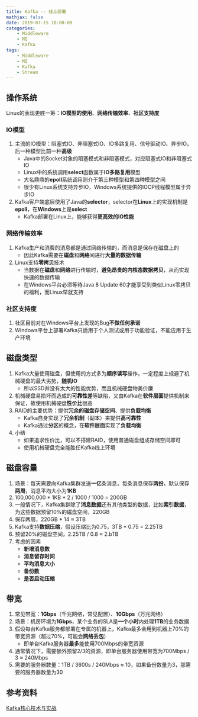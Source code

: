 ```yaml
---
title: Kafka -- 线上部署
mathjax: false
date: 2019-07-15 18:00:09
categories:
    - Middleware
    - MQ
    - Kafka
tags:
    - Middleware
    - MQ
    - Kafka
    - Stream
---
```


## 操作系统
Linux的表现更胜一筹：**IO模型的使用**、**网络传输效率**、**社区支持度**

### IO模型
1. 主流的IO模型：阻塞式IO、非阻塞式IO、IO多路复用、信号驱动IO、异步IO，后一种模型比前一种**高级**
    - Java中的Socket对象的阻塞模式和非阻塞模式，对应阻塞式IO和非阻塞式IO
    - Linux中的系统调用**select**函数属于**IO多路复用**模型
    - 大名鼎鼎的**epoll**系统调用则介于第三种模型和第四种模型之间
    - 很少有Linux系统支持异步IO，Windows系统提供的IOCP线程模型属于异步IO
2. Kafka客户端底层使用了Java的**selector**，selector在**Linux**上的实现机制是**epoll**，在**Windows**上是**select**
    - Kafka部署在Linux上，能够获得**更高效的IO性能**

<!-- more -->

### 网络传输效率
1. Kafka生产和消费的消息都是通过网络传输的，而消息是保存在磁盘上的
    - 因此Kafka需要在**磁盘**和**网络**间进行**大量的数据传输**
2. Linux支持**零拷贝**技术
    - 当数据在**磁盘**和**网络**进行传输时，**避免昂贵的内核态数据拷贝**，从而实现快速的数据传输
    - 在Windows平台必须等待Java 8 Update 60才能享受到类似Linux零拷贝的福利，而Linux早就支持

### 社区支持度
1. 社区目前对在Windows平台上发现的Bug**不做任何承诺**
2. WIndows平台上部署Kafka只适用于个人测试或用于功能验证，不能应用于生产环境

## 磁盘类型
1. Kafka大量使用磁盘，但使用的方式多为**顺序读写**操作，一定程度上规避了机械硬盘的最大劣势，**随机IO**
    - 所以SSD并没有太大的性能优势，而且机械硬盘物美价廉
2. 机械硬盘易损坏而造成的**可靠性差**等缺陷，又由Kafka在**软件层面**提供机制来保证，故使用机械硬盘**性价比**很高
3. RAID的主要优势：提供**冗余的磁盘存储空间**、提供**负载均衡**
    - Kafka自身实现了**冗余机制**（副本）来提供**高可靠性**
    - Kafka通过**分区**的概念，在**软件层面**实现了**负载均衡**
4. 小结
    - 如果追求性价比，可以不搭建RAID，使用普通磁盘组成存储空间即可
    - 使用机械硬盘完全能胜任Kafka线上环境

## 磁盘容量
1. 场景：每天需要向Kafka集群发送**一亿**条消息，每条消息保存**两份**，默认保存**两周**，消息平均大小为**1KB**
2. 100,000,000 * 1KB * 2 / 1000 / 1000 = 200GB
3. 一般情况下，Kafka集群除了**消息数据**还有其他类型的数据，比如**索引数据**，为这些数据预留10%的磁盘空间，220GB
4. 保存两周，220GB * 14 ≈ 3TB
5. Kafka支持**数据压缩**，假设压缩比为0.75，3TB * 0.75 = 2.25TB
6. 预留20%的磁盘空间，2.25TB / 0.8 ≈ 2.bTB
7. 考虑的因素
    - **新增消息数**
    - **消息留存时间**
    - **平均消息大小**
    - **备份数**
    - **是否启动压缩**

## 带宽
1. 常见带宽：**1Gbps**（千兆网络，常见配置）、**10Gbps**（万兆网络）
2. 场景：机房环境为**1Gbps**，某个业务的SLA是**一个小时**内处理**1TB**的业务数据
3. 假设每台Kafka服务都部署在专属的机器上，Kafka最多会用到机器上70%的带宽资源（超过70%，可能会**网络丢包**）
    - 即单台Kafka服务器**最多**能使用700Mbps的带宽资源
4. 通常情况下，需要额外预留2/3的资源，即单台服务器使用带宽为700Mbps / 3 ≈ 240Mbps
5. 需要的服务器数量：1TB / 3600s / 240Mbps ≈ 10，如果备份数量为3，那需要的服务器数量为30

## 参考资料
[Kafka核心技术与实战](https://time.geekbang.org/column/intro/100029201)
